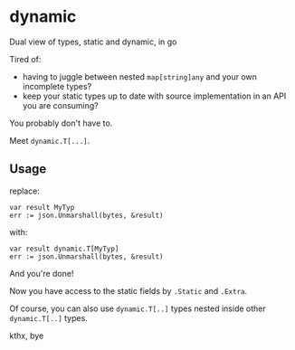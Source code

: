 # dynamic
Dual view of types, static and dynamic, in go

Tired of:
* having to juggle between nested `map[string]any` and your own incomplete types?
* keep your static types up to date with source implementation in an API you are consuming?

You probably don't have to.

Meet `dynamic.T[...]`.

## Usage

replace:
```
var result MyTyp
err := json.Unmarshall(bytes, &result)
```

with:
```
var result dynamic.T[MyTyp]
err := json.Unmarshall(bytes, &result)
```

And you're done!

Now you have access to the static fields by `.Static` and `.Extra`.

Of course, you can also use `dynamic.T[..]` types nested inside other `dynamic.T[..]` types.

kthx, bye
